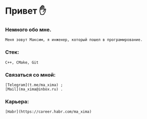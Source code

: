# __Привет :raised_hand:__
### __Немного обо мне.__
    Меня зовут Максим, я инженер, который пошел в програмирование. 
### __Стек:__ 
    С++, CMake, Git

### __Связаться со мной:__
    [Telegram](t.me/ma_xima) ;
    [Mail](ma_xima@inbox.ru) .

### __Карьера:__ 
    [Habr](https://career.habr.com/ma_xima)
